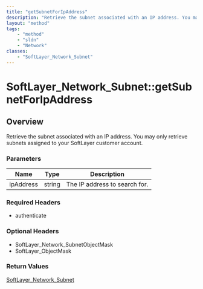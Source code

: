 ```yaml
---
title: "getSubnetForIpAddress"
description: "Retrieve the subnet associated with an IP address. You may only retrieve subnets assigned to your SoftLayer customer acc... "
layout: "method"
tags:
    - "method"
    - "sldn"
    - "Network"
classes:
    - "SoftLayer_Network_Subnet"
---
```

# SoftLayer_Network_Subnet::getSubnetForIpAddress
## Overview 
Retrieve the subnet associated with an IP address. You may only retrieve subnets assigned to your SoftLayer customer account. 

### Parameters 
|Name | Type | Description |
| --- | --- | --- |
|ipAddress| string| The IP address to search for.|


### Required Headers
* authenticate

### Optional Headers
* SoftLayer_Network_SubnetObjectMask
* SoftLayer_ObjectMask

### Return Values
<a href='/reference/datatypes/SoftLayer_Network_Subnet'>SoftLayer_Network_Subnet </a>
